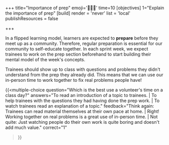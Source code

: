 +++
title="Importance of prep"
emoji='🧑🏾‍💻'
time=10
[objectives]
    1="Explain the importance of prep"
[build]
  render = 'never'
  list = 'local'
  publishResources = false

+++

In a flipped learning model, learners are expected to **prepare** before they meet up as a community. Therefore, regular preparation is essential for our community to self-educate together. In each sprint week, we expect trainees to work on the prep section beforehand to start building their mental model of the week's concepts.

Trainees should show up to class with questions and problems they didn't understand from the prep they already did. This means that we can use our in-person time to work together to fix real problems people have!

{{<multiple-choice
question="Which is the best use a volunteer's time on a class day?"
answers="To read an introduction of a topic to trainees. | To help trainees with the questions they had having done the prep work. | To watch trainees read an explanation of a topic."
feedback="Think again: Trainees can read material themselves at their own pace at home. | Right! Working together on real problems is a great use of in-person time. | Not quite: Just watching people do their own work is quite boring and doesn't add much value."
correct="1"
>}}
